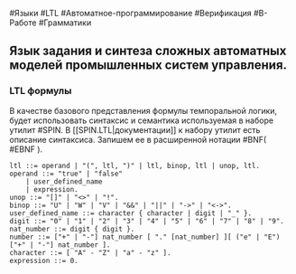 #Языки #LTL #Автоматное-программирование #Верификация #В-Работе #Грамматики 
## Язык задания и синтеза сложных автоматных моделей промышленных систем управления.

### LTL формулы

В качестве базового представления формулы темпоральной логики, будет использовать синтаксис и семантика используемая в наборе утилит #SPIN. В [[SPIN.LTL|документации]] к набору утилит есть описание синтаксиса. Запишем ее в расширенной нотации #BNF( #EBNF ).

```ebnf
ltl ::= operand | "(", ltl, ")" | ltl, binop, ltl | unop, ltl.
operand ::= "true" | "false"
	| user_defined_name
	| expression.
unop ::= "[]" | "<>" | "!".
binop ::= "U" | "W" | "V" | "&&" | "||" | "->" | "<->".
user_defined_name ::= character { character | digit | "_" }.
digit ::= "0" | "1" | "2" | "3" | "4" | "5" | "6" | "7" | "8" | "9".
nat_number ::= digit { digit }.
number ::= ["+" | "-"] nat_number [ "." [nat_number] ][ ("e" | "E") ["+" | "-"] nat_number ].
character ::= [ "A" - "Z" | "a" - "z" ].
expression ::= 0.
```

